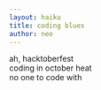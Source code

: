 ```yaml
---
layout: haiku
title: coding blues
author: neo
---
```

ah, hacktoberfest<br>
coding in october heat<br>
no one to code with<br>